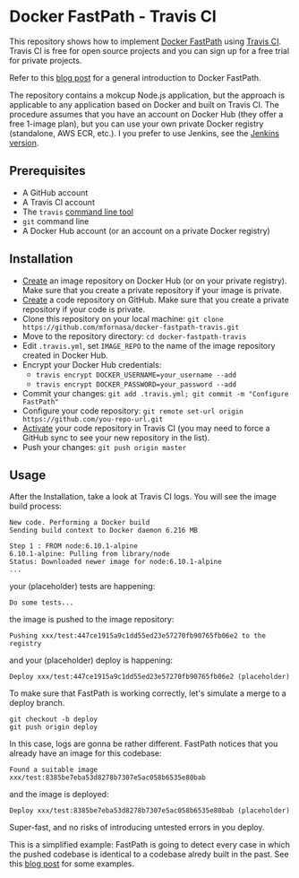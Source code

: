 # Docker FastPath - Travis CI

This repository shows how to implement [Docker FastPath](https://github.com/mfornasa/docker-fastpath) using [Travis CI](https://travis-ci.com). Travis CI is free for open source projects and you can sign up for a free trial for private projects.

Refer to this [blog post](??) for a general introduction to Docker FastPath.

The repository contains a mokcup Node.js application, but the approach is applicable to any application based on Docker and built on Travis CI. The procedure assumes that you have an account on Docker Hub (they offer a free 1-image plan), but you can use your own private Docker registry (standalone, AWS ECR, etc.). I you prefer to use Jenkins, see the [Jenkins version](https://github.com/mfornasa/docker-fastpath-jenkins).

## Prerequisites
* A GitHub account
* A Travis CI account
* The `travis` [command line tool](https://github.com/travis-ci/travis.rb#installation)
* `git` command line
* A Docker Hub account (or an account on a private Docker registry)

## Installation
* [Create](https://hub.docker.com/add/repository/) an image repository on Docker Hub (or on your private registry). Make sure that you create a private repository if your image is private.
* [Create](https://help.github.com/articles/create-a-repo/) a code repository on GitHub. Make sure that you create a private repository if your code is private.
* Clone this repository on your local machine: `git clone https://github.com/mfornasa/docker-fastpath-travis.git`
* Move to the repository directory: `cd docker-fastpath-travis`
* Edit `.travis.yml`, set `IMAGE_REPO` to the name of the image repository created in Docker Hub.
* Encrypt your Docker Hub credentials:
  * `travis encrypt DOCKER_USERNAME=your_username --add`
  * `travis encrypt DOCKER_PASSWORD=your_password --add`
* Commit your changes: `git add .travis.yml; git commit -m "Configure FastPath"`
* Configure your code repository: `git remote set-url origin https://github.com/you-repo-url.git`
* [Activate](https://travis-ci.org/getting_started) your code repository in Travis CI (you may need to force a GitHub sync to see your new repository in the list).
* Push your changes: `git push origin master`

## Usage
After the Installation, take a look at Travis CI logs. You will see the image build process:
```
New code. Performing a Docker build
Sending build context to Docker daemon 6.216 MB

Step 1 : FROM node:6.10.1-alpine
6.10.1-alpine: Pulling from library/node
Status: Downloaded newer image for node:6.10.1-alpine
...
```
your (placeholder) tests are happening:
```
Do some tests...
```
the image is pushed to the image repository:
```
Pushing xxx/test:447ce1915a9c1dd55ed23e57270fb90765fb06e2 to the registry
```
and your (placeholder) deploy is happening:
```
Deploy xxx/test:447ce1915a9c1dd55ed23e57270fb90765fb06e2 (placeholder)
```

To make sure that FastPath is working correctly, let's simulate a merge to a deploy branch.

```
git checkout -b deploy
git push origin deploy
```

In this case, logs are gonna be rather different. FastPath notices that you already have an image for this codebase:

```
Found a suitable image xxx/test:8385be7eba53d8278b7307e5ac058b6535e80bab
```

and the image is deployed:
```
Deploy xxx/test:8385be7eba53d8278b7307e5ac058b6535e80bab (placeholder)
```

Super-fast, and no risks of introducing untested errors in you deploy.

This is a simplified example: FastPath is going to detect every case in which the pushed codebase is identical to a codebase alredy built in the past. See this [blog post](??) for some examples.

